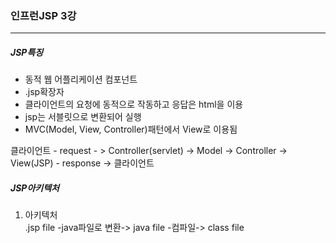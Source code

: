### 인프런JSP 3강
-----

##### JSP특징


   - 동적 웹 어플리케이션 컴포넌트
   - .jsp확장자
   - 클라이언트의 요청에 동적으로 작동하고 응답은 html을 이용
   - jsp는 서블릿으로 변환되어 실행
   - MVC(Model, View, Controller)패턴에서 View로 이용됨

   클라이언트 - request - > Controller(servlet) -> Model -> Controller -> View(JSP) - response -> 클라이언트

##### JSP아키텍처
1. 아키텍처     
.jsp file -java파일로 변환-> java file -컴파일-> class file   

